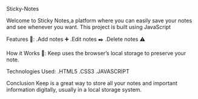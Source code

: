 Sticky-Notes

Welcome to Sticky Notes,a platform where you can easily save your notes and see whenever you want.
This project is built using JavaScript

Features 🎯:
.Add notes ➕
.Edit notes ✒️
.Delete notes ⚠️

How it Works 🤔:
Keep uses the browser’s local storage to preserve your note.

Technologies Used:
.HTML5
.CSS3
.JAVASCRIPT

Conclusion
Keep is a great way to store all your notes and important information digitally, usually in a local storage system.
